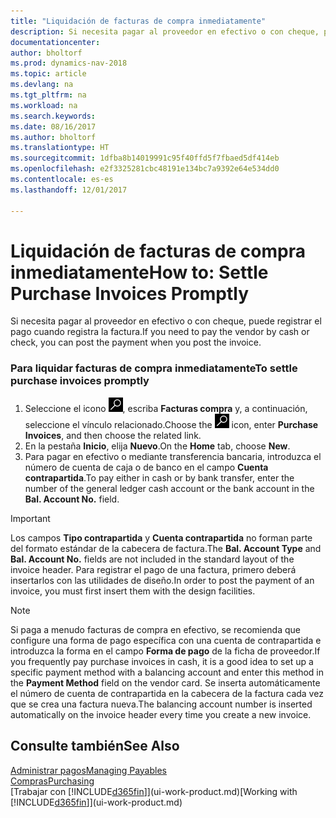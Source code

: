 ```yaml
---
title: "Liquidación de facturas de compra inmediatamente"
description: Si necesita pagar al proveedor en efectivo o con cheque, puede hacer que se realice el registro correspondiente cuando se registra la factura.
documentationcenter: 
author: bholtorf
ms.prod: dynamics-nav-2018
ms.topic: article
ms.devlang: na
ms.tgt_pltfrm: na
ms.workload: na
ms.search.keywords: 
ms.date: 08/16/2017
ms.author: bholtorf
ms.translationtype: HT
ms.sourcegitcommit: 1dfba8b14019991c95f40ffd5f7fbaed5df414eb
ms.openlocfilehash: e2f3325281cbc48191e134bc7a9392e64e534dd0
ms.contentlocale: es-es
ms.lasthandoff: 12/01/2017

---
```

# <a name="how-to-settle-purchase-invoices-promptly"></a><span data-ttu-id="d8298-103">Liquidación de facturas de compra inmediatamente</span><span class="sxs-lookup"><span data-stu-id="d8298-103">How to: Settle Purchase Invoices Promptly</span></span>
<span data-ttu-id="d8298-104">Si necesita pagar al proveedor en efectivo o con cheque, puede registrar el pago cuando registra la factura.</span><span class="sxs-lookup"><span data-stu-id="d8298-104">If you need to pay the vendor by cash or check, you can post the payment when you post the invoice.</span></span>  
  
### <a name="to-settle-purchase-invoices-promptly"></a><span data-ttu-id="d8298-105">Para liquidar facturas de compra inmediatamente</span><span class="sxs-lookup"><span data-stu-id="d8298-105">To settle purchase invoices promptly</span></span>  
1. <span data-ttu-id="d8298-106">Seleccione el icono ![Buscar página o informe](media/ui-search/search_small.png "icono Buscar página o informe"), escriba **Facturas compra** y, a continuación, seleccione el vínculo relacionado.</span><span class="sxs-lookup"><span data-stu-id="d8298-106">Choose the ![Search for Page or Report](media/ui-search/search_small.png "Search for Page or Report icon") icon, enter **Purchase Invoices**, and then choose the related link.</span></span>  
2. <span data-ttu-id="d8298-107">En la pestaña **Inicio**, elija **Nuevo**.</span><span class="sxs-lookup"><span data-stu-id="d8298-107">On the **Home** tab, choose **New**.</span></span>  
3.  <span data-ttu-id="d8298-108">Para pagar en efectivo o mediante transferencia bancaria, introduzca el número de cuenta de caja o de banco en el campo **Cuenta contrapartida**.</span><span class="sxs-lookup"><span data-stu-id="d8298-108">To pay either in cash or by bank transfer, enter the number of the general ledger cash account or the bank account in the **Bal. Account No.** field.</span></span>  
  
> [!IMPORTANT]  
>  <span data-ttu-id="d8298-109">Los campos **Tipo contrapartida** y **Cuenta contrapartida** no forman parte del formato estándar de la cabecera de factura.</span><span class="sxs-lookup"><span data-stu-id="d8298-109">The **Bal. Account Type** and **Bal. Account No.** fields are not included in the standard layout of the invoice header.</span></span> <span data-ttu-id="d8298-110">Para registrar el pago de una factura, primero deberá insertarlos con las utilidades de diseño.</span><span class="sxs-lookup"><span data-stu-id="d8298-110">In order to post the payment of an invoice, you must first insert them with the design facilities.</span></span>  
  
> [!NOTE]  
>  <span data-ttu-id="d8298-111">Si paga a menudo facturas de compra en efectivo, se recomienda que configure una forma de pago específica con una cuenta de contrapartida e introduzca la forma en el campo **Forma de pago** de la ficha de proveedor.</span><span class="sxs-lookup"><span data-stu-id="d8298-111">If you frequently pay purchase invoices in cash, it is a good idea to set up a specific payment method with a balancing account and enter this method in the **Payment Method** field on the vendor card.</span></span> <span data-ttu-id="d8298-112">Se inserta automáticamente el número de cuenta de contrapartida en la cabecera de la factura cada vez que se crea una factura nueva.</span><span class="sxs-lookup"><span data-stu-id="d8298-112">The balancing account number is inserted automatically on the invoice header every time you create a new invoice.</span></span>  
  
## <a name="see-also"></a><span data-ttu-id="d8298-113">Consulte también</span><span class="sxs-lookup"><span data-stu-id="d8298-113">See Also</span></span>  
[<span data-ttu-id="d8298-114">Administrar pagos</span><span class="sxs-lookup"><span data-stu-id="d8298-114">Managing Payables</span></span>](payables-manage-payables.md)  
[<span data-ttu-id="d8298-115">Compras</span><span class="sxs-lookup"><span data-stu-id="d8298-115">Purchasing</span></span>](purchasing-manage-purchasing.md)  
<span data-ttu-id="d8298-116">[Trabajar con [!INCLUDE[d365fin](includes/d365fin_md.md)]](ui-work-product.md)</span><span class="sxs-lookup"><span data-stu-id="d8298-116">[Working with [!INCLUDE[d365fin](includes/d365fin_md.md)]](ui-work-product.md)</span></span>
